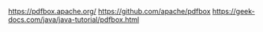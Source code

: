 https://pdfbox.apache.org/
https://github.com/apache/pdfbox
https://geek-docs.com/java/java-tutorial/pdfbox.html